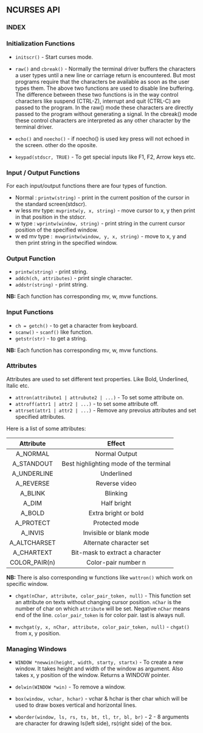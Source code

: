 ## NCURSES API ##

### INDEX ###

### Initialization Functions ###

* `initscr()` - Start curses mode.

* `raw()` and `cbreak()` - Normally the terminal driver buffers the characters a user types until a new line or carriage return is encountered. But most programs require that the characters be available as soon as the user types them. The above two functions are used to disable line buffering. The difference between these two functions is in the way control characters like suspend (CTRL-Z), interrupt and quit (CTRL-C) are passed to the program. In the raw() mode these characters are directly passed to the program without generating a signal. In the cbreak() mode these control characters are interpreted as any other character by the terminal driver.

* `echo()` and `noecho()` - if noecho() is used key press will not echoed in the screen. other do the oposite.

* `keypad(stdscr, TRUE)` - To get special inputs like F1, F2, Arrow keys etc.

### Input / Output Functions ###

For each input/output functions there are four types of function.

* Normal		: `printw(string)` - print in the current position of the cursor in the standard screen(stdscr).
* w less mv type: `mvprintw(y, x, string)` - move cursor to x, y then print in that position in the stdscr.
* w type		: `wprintw(window, string)` - print string in the current cursor position of the specified window.
* w ed mv type	:` mvwprintw(window, y, x, string)` - move to x, y and then print string in the specified window.

### Output Function ###

* `printw(string)` - print string.
* `addch(ch, attributes)` - print single character.
* `addstr(string)` - print string.

**NB:** Each function has corresponding mv, w, mvw functions.

### Input Functions ###

* `ch = getch()` - to get a character from keyboard.
* `scanw()` - `scanf()` like function.
* `getstr(str)` - to get a string.

**NB:** Each function has corresponding mv, w, mvw functions.


### Attributes ###

Attributes are used to set different text properties. Like Bold, Underlined, Italic etc.

* `attron(attribute1 | attrubute2 | ...)` - To set some attribute on.
* `attroff(attr1 | attr2 | ...)` - to set some attribute off.
* `attrset(attr1 | attr2 | ...)` - Remove any prevoius attributes and set specified attributes.

Here is a list of some attributes:

| Attribute    | Effect 								|
| :----------: | :------------------------------------: |
| A_NORMAL	   | Normal Output							|
| A_STANDOUT   | Best highlighting mode of the terminal |
| A_UNDERLINE  | Underlined								|
| A_REVERSE    | Reverse video							|
| A_BLINK      | Blinking								|
| A_DIM        | Half bright							|
| A_BOLD       | Extra bright or bold					|
| A_PROTECT    | Protected mode							|
| A_INVIS      | Invisible or blank mode				|
| A_ALTCHARSET | Alternate character set				|
| A_CHARTEXT   | Bit-mask to extract a character		|
| COLOR_PAIR(n)| Color-pair number n					|

**NB:** There is also corresponding w functions like `wattron()` which work on specific window.

* `chgat(nChar, attribute, color_pair_token, null)` - This function set an attribute on texts without changing cursor position. `nChar` is the number of char on which `attribute` will be set. Negative `nChar` means end of the line. `color_pair_token` is for color pair. last is always null.

* `mvchgat(y, x, nChar, attribute, color_pair_token, null)` - `chgat()` from x, y position.

### Managing Windows ###

* `WINDOW *newwin(height, width, starty, startx)` - To create a new window. It takes height and width of the window as argument. Also takes x, y position of the window. Returns a WINDOW pointer.

* `delwin(WINDOW *win)` - To remove a window.
* `box(window, vchar, hchar)` - vchar & hchar is ther char which will be used to draw boxes vertical and horizontal lines.
* `wborder(window, ls, rs, ts, bt, tl, tr, bl, br)` - 2 - 8 arguments are character for drawing ls(left side), rs(right side) of the box.
